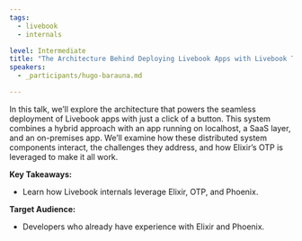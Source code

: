 ```yaml
---
tags: 
  - livebook
  - internals

level: Intermediate
title: "The Architecture Behind Deploying Livebook Apps with Livebook Teams"
speakers: 
  - _participants/hugo-barauna.md

---
```

In this talk, we’ll explore the architecture that powers the seamless deployment of Livebook apps with just a click of a button. This system combines a hybrid approach with an app running on localhost, a SaaS layer, and an on-premises app. We’ll examine how these distributed system components interact, the challenges they address, and how Elixir’s OTP is leveraged to make it all work.

**Key Takeaways:**

- Learn how Livebook internals leverage Elixir, OTP, and Phoenix.

**Target Audience:**

- Developers who already have experience with Elixir and Phoenix.
